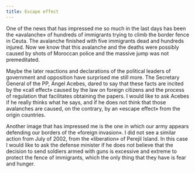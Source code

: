 ```yaml
---
title: Escape effect
---
```

One of the news that has impressed me so much in the last days has been the «avalanche» of hundreds of immigrants trying to climb the border fence in Ceuta. The avalanche finished with five immigrants dead and hundreds injured. Now we know that this avalanche and the deaths were possibly caused by shots of Moroccan police and the massive jump was not premeditated.  
  
Maybe the later reactions and declarations of the political leaders of government and opposition have surprised me still more. The Secretary General of the PP, Ángel Acebes, dared to say that these facts are incited by the «call effect» caused by the law on foreign citizens and the process of regulation that facilitates obtaining the papers. I would like to ask Acebes if he really thinks what he says, and if he does not think that those avalanches are caused, on the contrary, by an «escape effect» from the origin countries.  
  
Another image that has impressed me is the one in which our army appears defending our borders of the «foreign invasion». I did not see a similar action from July of 2002, from the «liberation» of Perejil Island. In this case I would like to ask the defense minister if he does not believe that the decision to send soldiers armed with guns is excessive and extreme to protect the fence of immigrants, which the only thing that they have is fear and hunger.


